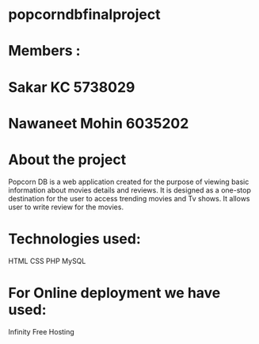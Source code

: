 # popcorndbfinalproject
# Members : 
# Sakar KC       5738029  
# Nawaneet Mohin 6035202

# About the project
Popcorn DB is a web application created for the purpose of viewing basic information about movies details and reviews. 
It is designed as a one-stop destination for the user to access trending movies and Tv shows. 
It allows user to write review for the movies. 

# Technologies used:
 HTML
 CSS
 PHP
 MySQL
 
# For Online deployment we have used:
 Infinity Free Hosting
